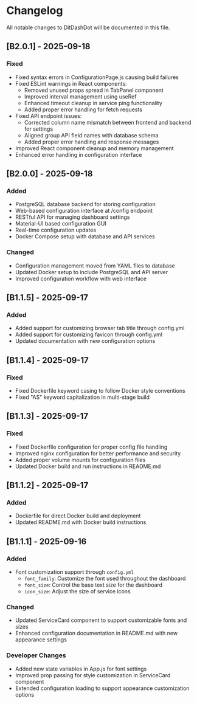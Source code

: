 # Changelog

All notable changes to DitDashDot will be documented in this file.

## [B2.0.1] - 2025-09-18

### Fixed
- Fixed syntax errors in ConfigurationPage.js causing build failures
- Fixed ESLint warnings in React components:
  - Removed unused props spread in TabPanel component
  - Improved interval management using useRef
  - Enhanced timeout cleanup in service ping functionality
  - Added proper error handling for fetch requests
- Fixed API endpoint issues:
  - Corrected column name mismatch between frontend and backend for settings
  - Aligned group API field names with database schema
  - Added proper error handling and response messages
- Improved React component cleanup and memory management
- Enhanced error handling in configuration interface

## [B2.0.0] - 2025-09-18

### Added
- PostgreSQL database backend for storing configuration
- Web-based configuration interface at /config endpoint
- RESTful API for managing dashboard settings
- Material-UI based configuration GUI
- Real-time configuration updates
- Docker Compose setup with database and API services

### Changed
- Configuration management moved from YAML files to database
- Updated Docker setup to include PostgreSQL and API server
- Improved configuration workflow with web interface

## [B1.1.5] - 2025-09-17

### Added
- Added support for customizing browser tab title through config.yml
- Added support for customizing favicon through config.yml
- Updated documentation with new configuration options

## [B1.1.4] - 2025-09-17

### Fixed
- Fixed Dockerfile keyword casing to follow Docker style conventions
- Fixed "AS" keyword capitalization in multi-stage build

## [B1.1.3] - 2025-09-17

### Fixed
- Fixed Dockerfile configuration for proper config file handling
- Improved nginx configuration for better performance and security
- Added proper volume mounts for configuration files
- Updated Docker build and run instructions in README.md

## [B1.1.2] - 2025-09-17

### Added
- Dockerfile for direct Docker build and deployment
- Updated README.md with Docker build instructions

## [B1.1.1] - 2025-09-16

### Added
- Font customization support through `config.yml`
  - `font_family`: Customize the font used throughout the dashboard
  - `font_size`: Control the base text size for the dashboard
  - `icon_size`: Adjust the size of service icons

### Changed
- Updated ServiceCard component to support customizable fonts and sizes
- Enhanced configuration documentation in README.md with new appearance settings

### Developer Changes
- Added new state variables in App.js for font settings
- Improved prop passing for style customization in ServiceCard component
- Extended configuration loading to support appearance customization options
